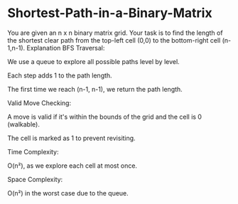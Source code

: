 # Shortest-Path-in-a-Binary-Matrix
You are given an n x n binary matrix grid. Your task is to find the length of the shortest clear path from the top-left cell (0,0) to the bottom-right cell (n-1,n-1). 
Explanation
BFS Traversal:

We use a queue to explore all possible paths level by level.

Each step adds 1 to the path length.

The first time we reach (n-1, n-1), we return the path length.

Valid Move Checking:

A move is valid if it's within the bounds of the grid and the cell is 0 (walkable).

The cell is marked as 1 to prevent revisiting.

Time Complexity:

O(n²), as we explore each cell at most once.

Space Complexity:

O(n²) in the worst case due to the queue.
